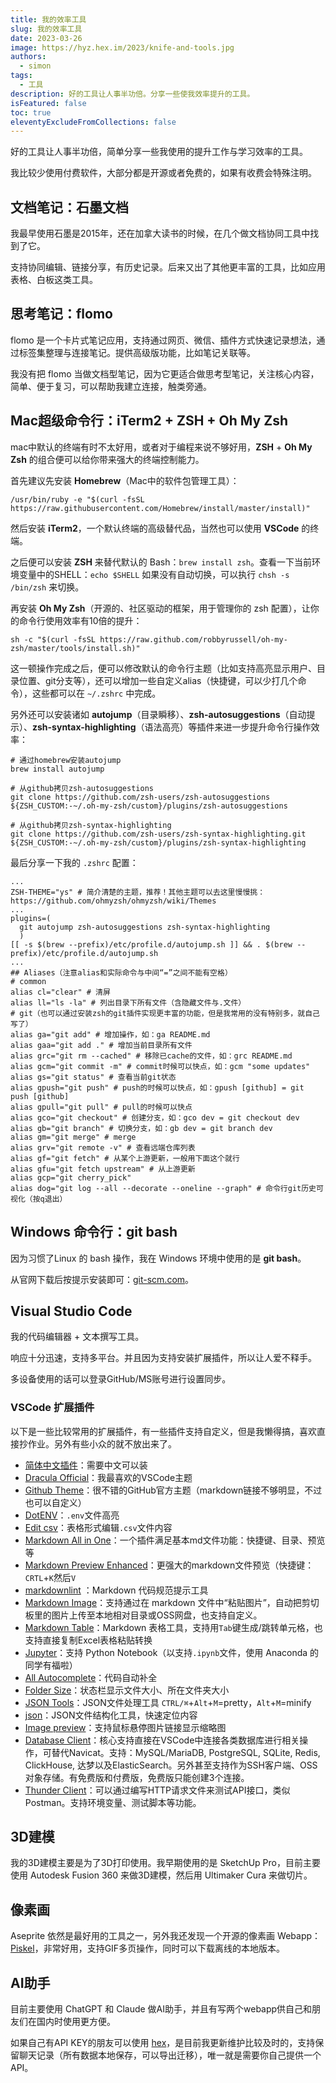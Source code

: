 ```yaml
---
title: 我的效率工具
slug: 我的效率工具
date: 2023-03-26
image: https://hyz.hex.im/2023/knife-and-tools.jpg
authors:
  - simon
tags:
  - 工具
description: 好的工具让人事半功倍。分享一些使我效率提升的工具。
isFeatured: false
toc: true
eleventyExcludeFromCollections: false
---
```

好的工具让人事半功倍，简单分享一些我使用的提升工作与学习效率的工具。

我比较少使用付费软件，大部分都是开源或者免费的，如果有收费会特殊注明。

## 文档笔记：石墨文档

我最早使用石墨是2015年，还在加拿大读书的时候，在几个做文档协同工具中找到了它。

支持协同编辑、链接分享，有历史记录。后来又出了其他更丰富的工具，比如应用表格、白板这类工具。

## 思考笔记：flomo

flomo 是一个卡片式笔记应用，支持通过网页、微信、插件方式快速记录想法，通过标签集整理与连接笔记。提供高级版功能，比如笔记关联等。

我没有把 flomo 当做文档型笔记，因为它更适合做思考型笔记，关注核心内容，简单、便于复习，可以帮助我建立连接，触类旁通。

## Mac超级命令行：iTerm2 + ZSH + Oh My Zsh

mac中默认的终端有时不太好用，或者对于编程来说不够好用，**ZSH** + **Oh My Zsh** 的组合便可以给你带来强大的终端控制能力。

首先建议先安装 **Homebrew**（Mac中的软件包管理工具）：

```shell
/usr/bin/ruby -e "$(curl -fsSL https://raw.githubusercontent.com/Homebrew/install/master/install)"
```

然后安装 **iTerm2**，一个默认终端的高级替代品，当然也可以使用 **VSCode** 的终端。

之后便可以安装 **ZSH** 来替代默认的 Bash：`brew install zsh`。查看一下当前环境变量中的SHELL：`echo $SHELL` 如果没有自动切换，可以执行 `chsh -s /bin/zsh` 来切换。

再安装 **Oh My Zsh**（开源的、社区驱动的框架，用于管理你的 zsh 配置），让你的命令行使用效率有10倍的提升：

```shell
sh -c "$(curl -fsSL https://raw.github.com/robbyrussell/oh-my-zsh/master/tools/install.sh)"
```

这一顿操作完成之后，便可以修改默认的命令行主题（比如支持高亮显示用户、目录位置、git分支等），还可以增加一些自定义alias（快捷键，可以少打几个命令），这些都可以在 `~/.zshrc` 中完成。

另外还可以安装诸如 **autojump**（目录瞬移）、**zsh-autosuggestions**（自动提示）、**zsh-syntax-highlighting**（语法高亮）等插件来进一步提升命令行操作效率：

```shell
# 通过homebrew安装autojump
brew install autojump

# 从github拷贝zsh-autosuggestions
git clone https://github.com/zsh-users/zsh-autosuggestions ${ZSH_CUSTOM:-~/.oh-my-zsh/custom}/plugins/zsh-autosuggestions

# 从github拷贝zsh-syntax-highlighting
git clone https://github.com/zsh-users/zsh-syntax-highlighting.git ${ZSH_CUSTOM:-~/.oh-my-zsh/custom}/plugins/zsh-syntax-highlighting

```

最后分享一下我的 `.zshrc` 配置：

```shell
...
ZSH-THEME="ys" # 简介清楚的主题，推荐！其他主题可以去这里慢慢挑：https://github.com/ohmyzsh/ohmyzsh/wiki/Themes
...
plugins=(
  git autojump zsh-autosuggestions zsh-syntax-highlighting
  )
[[ -s $(brew --prefix)/etc/profile.d/autojump.sh ]] && . $(brew --prefix)/etc/profile.d/autojump.sh
...
## Aliases（注意alias和实际命令与中间“=”之间不能有空格）
# common
alias cl="clear" # 清屏
alias ll="ls -la" # 列出目录下所有文件（含隐藏文件与.文件）
# git（也可以通过安装zsh的git插件实现更丰富的功能，但是我常用的没有特别多，就自己写了）
alias ga="git add" # 增加操作，如：ga README.md
alias gaa="git add ." # 增加当前目录所有文件
alias grc="git rm --cached" # 移除已cache的文件，如：grc README.md
alias gcm="git commit -m" # commit时候可以快点，如：gcm "some updates"
alias gs="git status" # 查看当前git状态
alias gpush="git push" # push的时候可以快点，如：gpush [github] = git push [github]
alias gpull="git pull" # pull的时候可以快点
alias gco="git checkout" # 创建分支，如：gco dev = git checkout dev
alias gb="git branch" # 切换分支，如：gb dev = git branch dev
alias gm="git merge" # merge
alias grv="git remote -v" # 查看远端仓库列表
alias gf="git fetch" # 从某个上游更新，一般用下面这个就行
alias gfu="git fetch upstream" # 从上游更新
alias gcp="git cherry_pick"
alias dog="git log --all --decorate --oneline --graph" # 命令行git历史可视化（按q退出）
```

## Windows 命令行：git bash

因为习惯了Linux 的 bash 操作，我在 Windows 环境中使用的是 **git bash**。

从官网下载后按提示安装即可：[git-scm.com](https://git-scm.com/downloads)。

## Visual Studio Code

我的代码编辑器 + 文本撰写工具。

响应十分迅速，支持多平台。并且因为支持安装扩展插件，所以让人爱不释手。

多设备使用的话可以登录GitHub/MS账号进行设置同步。

### VSCode 扩展插件

以下是一些比较常用的扩展插件，有一些插件支持自定义，但是我懒得搞，喜欢直接抄作业。另外有些小众的就不放出来了。

* [简体中文插件][简体中文插件]：需要中文可以装
* [Dracula Official][Dracula Official]：我最喜欢的VSCode主题
* [Github Theme][Github Theme]：很不错的GitHub官方主题（markdown链接不够明显，不过也可以自定义）
* [DotENV][DotENV]：`.env`文件高亮
* [Edit csv][Edit csv]：表格形式编辑`.csv`文件内容
* [Markdown All in One][Markdown All in One]：一个插件满足基本md文件功能：快捷键、目录、预览等
* [Markdown Preview Enhanced][Markdown Preview Enhanced]：更强大的markdown文件预览（快捷键：`CRTL`+`K`然后`V`
* [markdownlint][markdownlint] ：Markdown 代码规范提示工具
* [Markdown Image][Markdown Image]：支持通过在 markdown 文件中“粘贴图片”，自动把剪切板里的图片上传至本地相对目录或OSS网盘，也支持自定义。
* [Markdown Table][Markdown Table]：Markdown 表格工具，支持用`Tab`键生成/跳转单元格，也支持直接复制Excel表格粘贴转换
* [Jupyter][Jupyter]：支持 Python Notebook（以支持`.ipynb`文件，使用 Anaconda 的同学有福啦）
* [All Autocomplete][All Autocomplete]：代码自动补全
* [Folder Size][Folder Size]：状态栏显示文件大小、所在文件夹大小
* [JSON Tools][JSON Tools]：JSON文件处理工具 `CTRL/⌘`+`Alt`+`M`=pretty，`Alt`+`M`=minify
* [json][json]：JSON文件结构化工具，快速定位内容
* [Image preview][Image preview]：支持鼠标悬停图片链接显示缩略图
* [Database Client][Database Client]：核心支持直接在VSCode中连接各类数据库进行相关操作，可替代Navicat。支持：MySQL/MariaDB, PostgreSQL, SQLite, Redis, ClickHouse, 达梦以及ElasticSearch。另外甚至支持作为SSH客户端、OSS对象存储。有免费版和付费版，免费版只能创建3个连接。
* [Thunder Client][Thunder Client]：可以通过编写HTTP请求文件来测试API接口，类似Postman。支持环境变量、测试脚本等功能。

[简体中文插件]:https://marketplace.visualstudio.com/items?itemName=MS-CEINTL.vscode-language-pack-zh-hans
[Dracula Official]:https://marketplace.visualstudio.com/items?itemName=dracula-theme.theme-dracula
[Github Theme]:https://marketplace.visualstudio.com/items?itemName=GitHub.github-vscode-theme
[DotENV]:https://marketplace.visualstudio.com/items?itemName=mikestead.dotenv
[Edit csv]:https://marketplace.visualstudio.com/items?itemName=janisdd.vscode-edit-csv
[Markdown All in One]:https://marketplace.visualstudio.com/items?itemName=yzhang.markdown-all-in-one
[Markdown Preview Enhanced]:https://marketplace.visualstudio.com/items?itemName=shd101wyy.markdown-preview-enhanced
[markdownlint]:https://marketplace.visualstudio.com/items?itemName=DavidAnson.vscode-markdownlint
[Markdown Image]:https://marketplace.visualstudio.com/items?itemName=hancel.markdown-image
[Markdown Table]:https://marketplace.visualstudio.com/items?itemName=TakumiI.markdowntable
[Jupyter]:https://marketplace.visualstudio.com/items?itemName=ms-toolsai.jupyter
[All Autocomplete]:https://marketplace.visualstudio.com/items?itemName=Atishay-Jain.All-Autocomplete
[Folder Size]:https://marketplace.visualstudio.com/items?itemName=xiaoluoboding.vscode-folder-size
[JSON Tools]:https://marketplace.visualstudio.com/items?itemName=eriklynd.json-tools
[json]:https://marketplace.visualstudio.com/items?itemName=ZainChen.json
[Image preview]:https://marketplace.visualstudio.com/items?itemName=kisstkondoros.vscode-gutter-preview
[Database Client]:https://marketplace.visualstudio.com/items?itemName=cweijan.vscode-mysql-client2
[Thunder Client]:https://marketplace.visualstudio.com/items?itemName=rangav.vscode-thunder-client

## 3D建模

我的3D建模主要是为了3D打印使用。我早期使用的是 SketchUp Pro，目前主要使用 Autodesk Fusion 360 来做3D建模，然后用 Ultimaker Cura 来做切片。

## 像素画

Aseprite 依然是最好用的工具之一，另外我还发现一个开源的像素画 Webapp：[Piskel](https://www.piskelapp.com/)，非常好用，支持GIF多页操作，同时可以下载离线的本地版本。

## AI助手

目前主要使用 ChatGPT 和 Claude 做AI助手，并且有写两个webapp供自己和朋友们在国内时使用更方便。

如果自己有API KEY的朋友可以使用 [hex](https://hex.im)，是目前我更新维护比较及时的，支持保留聊天记录（所有数据本地保存，可以导出迁移），唯一就是需要你自己提供一个API。